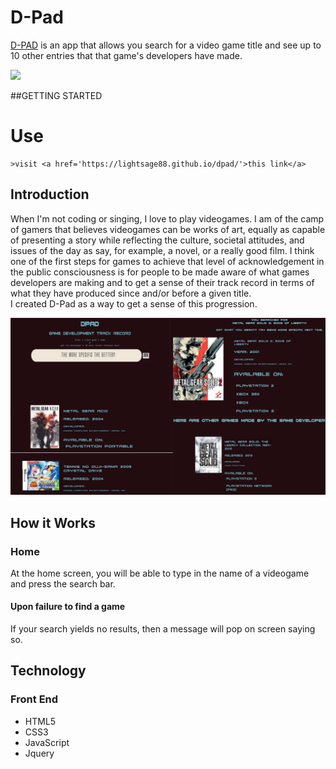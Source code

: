 <h1>D-Pad</h1>
<p><a href='https://lightsage88.github.io/dpad/'>D-PAD</a> is an app that allows you search for a video game title and see up to 10 other entries that that game's developers have made.</p>
<img src='/src/staticAssets/gdcPreview.jpg'>

##GETTING STARTED
# Use
```
>visit <a href='https://lightsage88.github.io/dpad/'>this link</a>
```

<h2>Introduction</h2>
<p>When I'm not coding or singing, I love to play videogames. I am of the camp of gamers that believes videogames can be works of art, equally as capable of presenting a story while reflecting the culture, societal attitudes, and issues of the day as say, for example, a novel, or a really good film. I think one of the first steps for games to achieve that level of acknowledgement in the public consciousness is for people to be made aware of what games developers are making and to get a sense of their track record in terms of what they have produced since and/or before a given title.<br>I created D-Pad as a way to get a sense of this progression.</p>

<img src='readme.jpg'>

<h2>How it Works</h2>

<h3>Home</h3>
<p>At the home screen, you will be able to type in the name of a videogame and press the search bar.</p>
<h4>Upon failure to find a game</h4>
<p>If your search yields no results, then a message will pop on screen saying so.</p>

<h2>Technology</h2>
<h3>Front End</h3>
<ul>
  <li>HTML5</li>
  <li>CSS3</li>
  <li>JavaScript</li>
  <li>Jquery</li>
</ul>